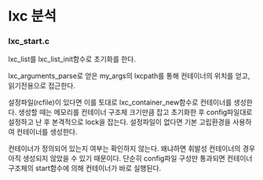 # lxc 분석

### lxc_start.c

lxc_list를 lxc_list_init함수로 초기화를 한다.

lxc_arguments_parse로 얻은 my_args의 lxcpath를 통해 컨테이너의 위치를 얻고, 읽기전용으로 접근한다.

설정파일(rcfile)이 있다면 이를 토대로 lxc_container_new함수로 컨테이너를 생성한다. 생성할 때는 메모리를 컨테이너 구조체 크기만큼 잡고 초기화한 후 config파일대로 설정하고 난 후 본격적으로 lock을 잡는다. 설정파일이 없다면 기본 고립환경을 사용하여 컨테이너를 생성한다.

컨테이너가 정의되어 있는지 여부는 확인하지 않는다. 왜냐하면 휘발성 컨테이너의 경우 아직 생성되지 않았을 수 있기 때문이다. 단순히 config파일 구성만 통과되면 컨테이너 구조체의 start함수에 의해 컨테이너가 바로 실행된다.